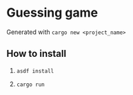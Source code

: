 # Guessing game

Generated with `cargo new <project_name>`

## How to install

1. `asdf install`

2. `cargo run`
